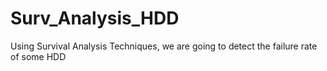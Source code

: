 # Surv_Analysis_HDD
Using Survival Analysis Techniques, we are going to detect the failure rate of some HDD
